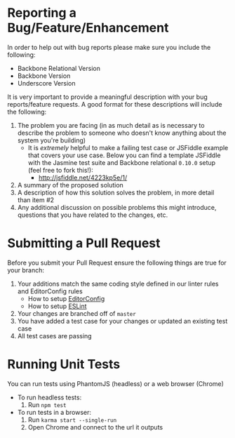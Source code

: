 # Reporting a Bug/Feature/Enhancement
In order to help out with bug reports please make sure you include the following:
- Backbone Relational Version
- Backbone Version
- Underscore Version

It is very important to provide a meaningful description with your bug reports/feature requests. A good format for these descriptions will include the following:

1. The problem you are facing (in as much detail as is necessary to describe the problem to someone who doesn't know anything about the system you're building)
    - It is *extremely* helpful to make a failing test case or JSFiddle example that covers your use case. Below you can find a template JSFiddle with the Jasmine test suite and Backbone relational `0.10.0` setup (feel free to fork this!):
        - http://jsfiddle.net/4223kp5e/1/
2. A summary of the proposed solution
3. A description of how this solution solves the problem, in more detail than item #2
4. Any additional discussion on possible problems this might introduce, questions that you have related to the changes, etc.

# Submitting a Pull Request
Before you submit your Pull Request ensure the following things are true for your branch:
1. Your additions match the same coding style defined in our linter rules and EditorConfig rules
    - How to setup [EditorConfig](http://editorconfig.org/#download)
    - How to setup [ESLint](http://eslint.org/docs/user-guide/integrations)
2. Your changes are branched off of `master`
3. You have added a test case for your changes or updated an existing test case
4. All test cases are passing

# Running Unit Tests
You can run tests using PhantomJS (headless) or a web browser (Chrome)
- To run headless tests:
    1. Run `npm test`
- To run tests in a browser:
    1. Run `karma start --single-run`
    2. Open Chrome and connect to the url it outputs
